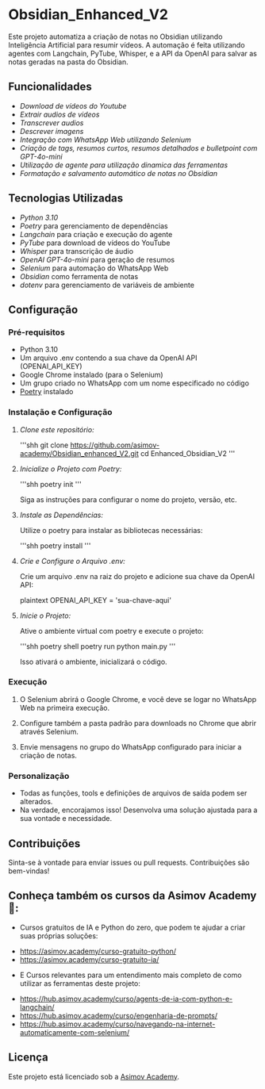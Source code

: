 
# Obsidian_Enhanced_V2

Este projeto automatiza a criação de notas no Obsidian utilizando Inteligência Artificial para resumir vídeos.
A automação é feita utilizando agentes com Langchain, PyTube, Whisper, e a API da OpenAI para salvar as notas geradas na pasta do Obsidian.

## Funcionalidades
* *Download de vídeos do Youtube*
* *Extrair audios de videos*
* *Transcrever audios*
* *Descrever imagens*
* *Integração com WhatsApp Web utilizando Selenium*
* *Criação de tags, resumos curtos, resumos detalhados e bulletpoint com GPT-4o-mini*
* *Utilização de agente para utilização dinamica das ferramentas*
* *Formatação e salvamento automático de notas no Obsidian*

## Tecnologias Utilizadas

* *Python 3.10*
* *Poetry* para gerenciamento de dependências
* *Langchain* para criação e execução do agente
* *PyTube* para download de vídeos do YouTube
* *Whisper* para transcrição de áudio
* *OpenAI GPT-4o-mini* para geração de resumos
* *Selenium* para automação do WhatsApp Web
* *Obsidian* como ferramenta de notas
* *dotenv* para gerenciamento de variáveis de ambiente

## Configuração

### Pré-requisitos

* Python 3.10
* Um arquivo .env contendo a sua chave da OpenAI API (OPENAI_API_KEY)
* Google Chrome instalado (para o Selenium)
* Um grupo criado no WhatsApp com um nome especificado no código
* [Poetry](https://python-poetry.org/docs/#installation) instalado

### Instalação e Configuração

1. *Clone este repositório:*

   '''shh
   git clone https://github.com/asimov-academy/Obsidian_enhanced_V2.git
   cd Enhanced_Obsidian_V2
   '''

2. *Inicialize o Projeto com Poetry:*

   '''shh
   poetry init
   '''

   Siga as instruções para configurar o nome do projeto, versão, etc.

3. *Instale as Dependências:*

   Utilize o poetry para instalar as bibliotecas necessárias:

   '''shh
   poetry install
   '''

4. *Crie e Configure o Arquivo .env:*

   Crie um arquivo .env na raiz do projeto e adicione sua chave da OpenAI API:

   plaintext
   OPENAI_API_KEY = 'sua-chave-aqui'
   

5. *Inicie o Projeto:*

   Ative o ambiente virtual com poetry e execute o projeto:

   '''shh
   poetry shell
   poetry run python main.py
   '''

   Isso ativará o ambiente, inicializará o código.

### Execução

1. O Selenium abrirá o Google Chrome, e você deve se logar no WhatsApp Web na primeira execução.

2. Configure também a pasta padrão para downloads no Chrome que abrir através Selenium.

3. Envie mensagens no grupo do WhatsApp configurado para iniciar a criação de notas. 

### Personalização

* Todas as funções, tools e definições de arquivos de saída podem ser alterados.
* Na verdade, encorajamos isso! Desenvolva uma solução ajustada para a sua vontade e necessidade.

## Contribuições

Sinta-se à vontade para enviar issues ou pull requests. Contribuições são bem-vindas!

## Conheça também os cursos da Asimov Academy 🚀:

* Cursos gratuitos de IA e Python do zero, que podem te ajudar a criar suas próprias soluções:
- https://asimov.academy/curso-gratuito-python/
- https://asimov.academy/curso-gratuito-ia/

* E Cursos relevantes para um entendimento mais completo de como utilizar as ferramentas deste projeto:
- https://hub.asimov.academy/curso/agents-de-ia-com-python-e-langchain/
- https://hub.asimov.academy/curso/engenharia-de-prompts/
- https://hub.asimov.academy/curso/navegando-na-internet-automaticamente-com-selenium/

## Licença

Este projeto está licenciado sob a [Asimov Academy](LICENSE).
